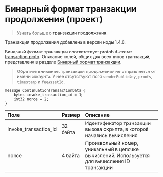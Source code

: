 # Бинарный формат транзакции продолжения (проект)

> Узнать больше о [транзакции продолжения](/ru/blockchain/transaction-type/continuation-transaction).

Транзакция продолжения добавлена в версии ноды 1.4.0.

Бинарный формат транзакции соответствует protobuf-схеме [transaction.proto](https://github.com/wavesplatform/protobuf-schemas/blob/master/proto/waves/transaction.proto). Описание полей, общих для всех типов транзакций, представлено в разделе [Бинарный формат транзакции](/ru/blockchain/binary-format/transaction-binary-format/).

> Обратите внимание: транзакция продолжения не отправляется от имени аккаунта. У нее отсутствуют поля `senderPublicKey`, `proofs`, `timestamp` и `feeAssetId`.

```
message ContinuationTransactionData {
    bytes invoke_transaction_id = 1;
    int32 nonce = 2;
}
```

| Поле | Размер | Описание |
| :--- | :--- | :--- |
| invoke_transaction_id | 32 байта | Идентификатор транзакции вызова скрипта, в которой начались вычисления |
| nonce | 4 байта | Произвольный номер, уникальный в цепочке вычислений. Используется для вычисления ID транзакции |
